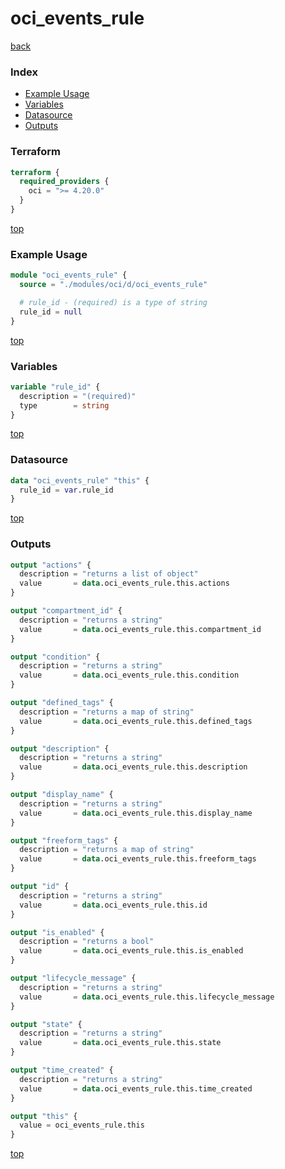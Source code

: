 # oci_events_rule

[back](../oci.md)

### Index

- [Example Usage](#example-usage)
- [Variables](#variables)
- [Datasource](#datasource)
- [Outputs](#outputs)

### Terraform

```terraform
terraform {
  required_providers {
    oci = ">= 4.20.0"
  }
}
```

[top](#index)

### Example Usage

```terraform
module "oci_events_rule" {
  source = "./modules/oci/d/oci_events_rule"

  # rule_id - (required) is a type of string
  rule_id = null
}
```

[top](#index)

### Variables

```terraform
variable "rule_id" {
  description = "(required)"
  type        = string
}
```

[top](#index)

### Datasource

```terraform
data "oci_events_rule" "this" {
  rule_id = var.rule_id
}
```

[top](#index)

### Outputs

```terraform
output "actions" {
  description = "returns a list of object"
  value       = data.oci_events_rule.this.actions
}

output "compartment_id" {
  description = "returns a string"
  value       = data.oci_events_rule.this.compartment_id
}

output "condition" {
  description = "returns a string"
  value       = data.oci_events_rule.this.condition
}

output "defined_tags" {
  description = "returns a map of string"
  value       = data.oci_events_rule.this.defined_tags
}

output "description" {
  description = "returns a string"
  value       = data.oci_events_rule.this.description
}

output "display_name" {
  description = "returns a string"
  value       = data.oci_events_rule.this.display_name
}

output "freeform_tags" {
  description = "returns a map of string"
  value       = data.oci_events_rule.this.freeform_tags
}

output "id" {
  description = "returns a string"
  value       = data.oci_events_rule.this.id
}

output "is_enabled" {
  description = "returns a bool"
  value       = data.oci_events_rule.this.is_enabled
}

output "lifecycle_message" {
  description = "returns a string"
  value       = data.oci_events_rule.this.lifecycle_message
}

output "state" {
  description = "returns a string"
  value       = data.oci_events_rule.this.state
}

output "time_created" {
  description = "returns a string"
  value       = data.oci_events_rule.this.time_created
}

output "this" {
  value = oci_events_rule.this
}
```

[top](#index)